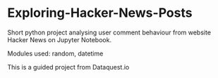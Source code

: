 # Exploring-Hacker-News-Posts

Short python project analysing user comment behaviour from website Hacker News on Jupyter Notebook.

Modules used: random, datetime

This is a guided project from Dataquest.io
